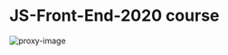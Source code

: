 # JS-Front-End-2020 course
![proxy-image](https://user-images.githubusercontent.com/51271834/113628232-41888600-966d-11eb-8d24-1af26998da6a.jpeg)
